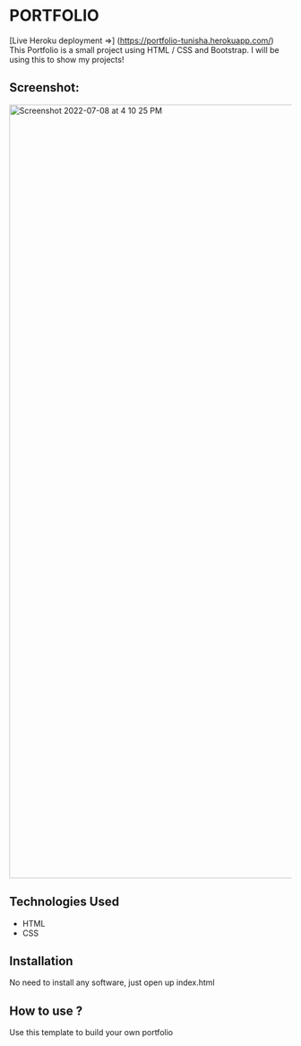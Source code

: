 # PORTFOLIO
[Live Heroku deployment =>] (https://portfolio-tunisha.herokuapp.com/)
This Portfolio is a small project using HTML / CSS and Bootstrap. I will be using this to show my projects!

## Screenshot:
 <img width="1380" alt="Screenshot 2022-07-08 at 4 10 25 PM" src="https://user-images.githubusercontent.com/108518744/177977247-d59d7be1-a0a4-4748-9341-472da0973d7c.png">

## Technologies Used
* HTML
* CSS
## Installation
No need to install any software, just open up index.html
## How to use ?
Use this template to build your own portfolio
